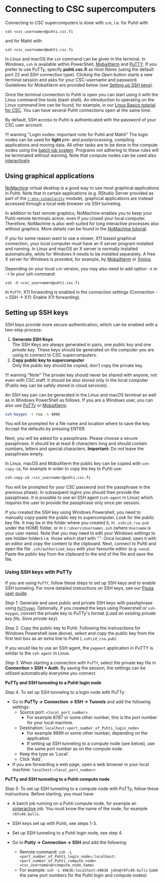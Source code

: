 # Connecting to CSC supercomputers

Connecting to CSC supercomputers is done with `ssh`, i.e. for Puhti with

```
ssh <csc_username>@puhti.csc.fi
```

and for Mahti with

```
ssh <csc_username>@mahti.csc.fi
```

In Linux and macOS the `ssh` command can be given in the terminal. In Windows, `ssh` is available within PowerShell, [MobaXterm](https://mobaxterm.mobatek.net/) and [PuTTY](https://putty.org/). If you prefer to use PuTTy, specify **puhti.csc.fi** as _Host Name_ (using the default port 22 and SSH connection type). Clicking the _Open_ button starts a new terminal session and asks for your CSC-username and password. Guidelines for MobaXterm are provided below (see [Setting up SSH keys](#setting-up-ssh-keys)).

Once the terminal connection to Puhti is open you can start using it with the Linux command line tools (bash shell). An introduction to operating on the Linux command line can be found, for example, in our [Linux Basics tutorial for CSC](../support/tutorials/env-guide/overview.md). You can have several Puhti connections open at the same time.

By default, SSH access to Puhti is authenticated with the password of your CSC user account.

!!! warning "Login nodes: important note for Puhti and Mahti"
    The login nodes can be used for **light** pre- and postprocessing, compiling
    applications and moving data. All other tasks are to be done in the 
	compute nodes using the [batch job system](running/getting-started.md). 
	Programs not adhering to these rules will be terminated without warning. 
	Note that compute nodes can be used also [interactively](running/interactive-usage.md)


## Using graphical applications

[NoMachine](../apps/nomachine.md) virtual desktop is a good way to use most graphical applications in Puhti. Note that in certain applications (e.g. RStudio Server provided as part of the [`r-env-singularity`](../apps/r-env-singularity.md) module), graphical applications are instead accessed through a local web browser via SSH tunneling.

In addition to fast remote graphics, NoMachine enables you to keep your Puhti remote terminals active, even if you closed your local computer. Therefore, NoMachine is also well-suited for long interactive processes also without graphics. More details can be found in the [NoMachine tutorial](../support/tutorials/nomachine-usage.md).

If you for some reason want to use a slower, X11 based graphical connection, your local computer must have an X server program installed and running. In Linux and macOS an X server is normally installed automatically, while for Windows it needs to be installed separately. A free X server for Windows is provided, for example, by [MobaXterm](https://mobaxterm.mobatek.net/) or [Xming](http://www.straightrunning.com/XmingNotes/).

Depending on your local `ssh` version, you may also need to add option `-X` or `-Y` to your ssh command:

```
ssh -X <csc_username>@puhti.csc.fi
```

In `PuTTY`, X11 forwarding is enabled in the connection settings (Connection -> SSH -> X11: Enable X11 forwarding).

## Setting up SSH keys

SSH keys provide more secure authentication, which can be enabled with a two-step process:

1. **Generate SSH Keys**<br> 
   The SSH Keys are always generated in pairs, one *public key* and
   one *private key*. These keys should be generated on the computer
   you are using to connect to CSC supercomputers.    
2. **Copy public key to supercomputer**<br>
	Only the *public key* should be copied, don't copy the private key. 

!!! warning "Note"
    The private key should never be shared with anyone, not even with
    CSC staff. It should be also stored only in the local computer (Public key
    can be safely stored in cloud services).

An SSH key pair can be generated in the Linux and macOS terminal as well as in Windows PowerShell as follows. If you are a Windows user, you can also use [PuTTy](#using-ssh-keys-with-putty) or [MobaXterm](https://mobaxterm.mobatek.net/documentation.html#6_3_2).

```bash
ssh-keygen -t rsa -b 4096
```

You will be prompted for a file name and location where to save the
key. Accept the defaults by pressing ENTER.

Next, you will be asked for a passphrase. Please choose a secure
passphrase. It should be at least 8 characters long and should contain
numbers, letters and special characters. **Important:** Do not leave
the passphrase empty.

In Linux, macOS and MobaXterm the public key can be copied with
`ssh-copy-id`, for example in order to copy the key to Puhti use:

```bash
ssh-copy-id <csc_username>@puhti.csc.fi
```

You will be prompted for your CSC password (not the passphrase in the
previous phase). In subsequent logins you should then provide
the passphrase. It is possible to use an SSH agent (`ssh-agent` in Linux)
which requires the user to provide the passphrase only once per session. 

If you created the SSH key using Windows Powershell, you need to manually copy-paste the public key to supercomputer. Look for the public key file. It may be in the folder where you created it, in `.ssh\id_rsa.pub` under the HOME folder, or in `C:\Users\Username\.ssh` (where `Username` is your user name). Note that you may need to edit your Windows settings to see hidden folders i.e. those which start with ".". Once located, open it with an editor and copy the content to the clipboard. Next, connect to Puhti and open the file `.ssh/authorized_keys` with your favourite editor (e.g. `nano`). Paste the public key from the clipboard to the end of the file and save the file.

### **Using SSH keys with PuTTy**

If you are using `PuTTY`, follow these steps to set up SSH keys and to enable SSH tunneling. For more detailed instructions on SSH keys, see our [Pouta user guide](../../cloud/pouta/launch-vm-from-web-gui/#setting-up-ssh-keys). 

*Step 1.* Generate and save public and private SSH keys with passhphrase using [`PuTTygen`](https://www.puttygen.com/#How_to_use_PuTTYgen). Optionally, if you created the keys using Powershell or `ssh-keygen`, convert the private key to PuTTy's format (*Load an existing private key file, Save private key*). 

*Step 2.* Copy the public key to Puhti. Following the instrusctions for Windows Powershell (see above), select and copy the public key from the first text box as an extra line to Puhti (`.ssh\id_rsa.pub`).

If you would like to use an SSH agent, the `pageant` application in PuTTY is similar to the `ssh-agent` in Linux.

*Step 3.* When starting a connection with `PuTTY`, select the private key file in **Connection > SSH > Auth**. By saving the session, the settings can be utilized automatically everytime you connect.

**PuTTy and SSH tunneling to a Puhti login node**

*Step 4*. To set up SSH tunneling to a login node with PuTTy:

- Go to **PuTTy -> Connection -> SSH -> Tunnels** and add the following settings: 
  - Source port: `<local_port_number>` 
    - For example 8787 or some other number, this is the port number for your local machine.
  - Destination: `localhost:<port_number_of_Puhti_login_node>` 
    - For example 9999 or some other number, depending on the application. 
    - If setting up SSH tunneling to a compute node (see below), use the same port number as on the compute node.
  - Keep the type as 'Local'.
  - Click 'Add'.
- If you are forwarding a web page, open a web browser in your local machine: `localhost:<local_port_number>`  

**PuTTy and SSH tunneling to a Puhti compute node** 

*Step 5*. To set up SSH tunneling to a compute node with PuTTy, follow these instructions. Before starting, you must have:

- A batch job running on a Puhti compute node, for example an [sinteractive](../computing/running/interactive-usage.md) job. You must know the name of the node, for example `r07c49.bullx`.

- SSH keys set up with Puhti, see steps 1-3.

- Set up SSH tunneling to a Puhti login node, see step 4.

- Go to **Putty -> Connection -> SSH** and add the following: 
  
  - Remote command: `ssh -L <port_number_of_Puhti_login_node>:localhost:<port_number_of_Puhti_compute_node> <csc_username>@<compute_node_name>`
  - For example: `ssh -L 49636:localhost:49636 john@r07c49.bullx` (use the same port numbers for the Puhti login and compute nodes)
